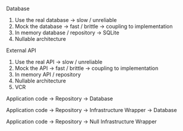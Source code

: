 Database

1. Use the real database -> slow / unreliable
2. Mock the database -> fast / brittle -> coupling to implementation
3. In memory database / repository -> SQLite
4. Nullable architecture

External API

1. Use the real API -> slow / unreliable
2. Mock the API -> fast / brittle -> coupling to implementation
3. In memory API / repository
4. Nullable architecture
5. VCR

Application code -> Repository -> Database

Application code -> Repository -> Infrastructure Wrapper -> Database

Application code -> Repository -> Null Infrastructure Wrapper
